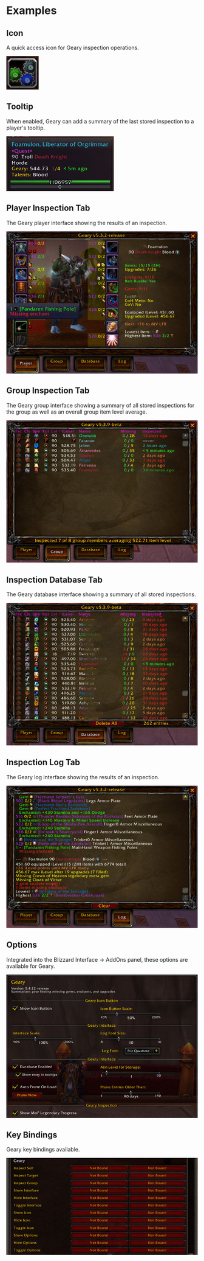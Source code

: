 # Examples

## Icon
A quick access icon for Geary inspection operations.

![Geary Icon](https://github.com/rdoll/geary/raw/master/doc/Icon.png "Icon.png")

## Tooltip

When enabled, Geary can add a summary of the last stored inspection to a player's tooltip.

![Geary Tooltip](https://github.com/rdoll/geary/raw/master/doc/Tooltip.png "Tooltip.png")

## Player Inspection Tab

The Geary player interface showing the results of an inspection.

![Geary Player](https://github.com/rdoll/geary/raw/master/doc/Player.png "Player.png")

## Group Inspection Tab

The Geary group interface showing a summary of all stored inspections for the group as well as an overall group item level average.

![Geary Group](https://github.com/rdoll/geary/raw/master/doc/Group.png "Group.png")

## Inspection Database Tab

The Geary database interface showing a summary of all stored inspections.

![Geary Database](https://github.com/rdoll/geary/raw/master/doc/Database.png "Database.png")

## Inspection Log Tab

The Geary log interface showing the results of an inspection.

![Geary Log](https://github.com/rdoll/geary/raw/master/doc/Log.png "Log.png")

## Options

Integrated into the Blizzard Interface -> AddOns panel, these options are available for Geary.

![Geary Options](https://github.com/rdoll/geary/raw/master/doc/Options.png "Options.png")

## Key Bindings

Geary key bindings available.

![Geary Key Bindings](https://github.com/rdoll/geary/raw/master/doc/KeyBindings.png "KeyBindings.png")
